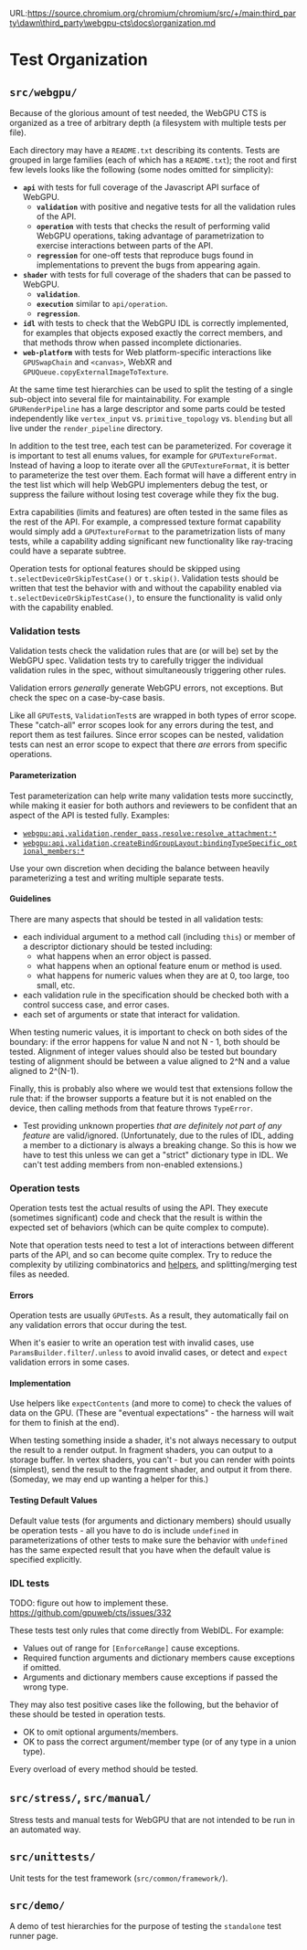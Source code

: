 URL:https://source.chromium.org/chromium/chromium/src/+/main:third_party\dawn\third_party\webgpu-cts\docs\organization.md
# Test Organization

## `src/webgpu/`

Because of the glorious amount of test needed, the WebGPU CTS is organized as a tree of arbitrary
depth (a filesystem with multiple tests per file).

Each directory may have a `README.txt` describing its contents.
Tests are grouped in large families (each of which has a `README.txt`);
the root and first few levels looks like the following (some nodes omitted for simplicity):

- **`api`** with tests for full coverage of the Javascript API surface of WebGPU.
    - **`validation`** with positive and negative tests for all the validation rules of the API.
    - **`operation`** with tests that checks the result of performing valid WebGPU operations,
      taking advantage of parametrization to exercise interactions between parts of the API.
    - **`regression`** for one-off tests that reproduce bugs found in implementations to prevent
      the bugs from appearing again.
- **`shader`** with tests for full coverage of the shaders that can be passed to WebGPU.
    - **`validation`**.
    - **`execution`** similar to `api/operation`.
    - **`regression`**.
- **`idl`** with tests to check that the WebGPU IDL is correctly implemented, for examples that
  objects exposed exactly the correct members, and that methods throw when passed incomplete
  dictionaries.
- **`web-platform`** with tests for Web platform-specific interactions like `GPUSwapChain` and
  `<canvas>`, WebXR and `GPUQueue.copyExternalImageToTexture`.

At the same time test hierarchies can be used to split the testing of a single sub-object into
several file for maintainability. For example `GPURenderPipeline` has a large descriptor and some
parts could be tested independently like `vertex_input` vs. `primitive_topology` vs. `blending`
but all live under the `render_pipeline` directory.

In addition to the test tree, each test can be parameterized. For coverage it is important to
test all enums values, for example for `GPUTextureFormat`. Instead of having a loop to iterate
over all the `GPUTextureFormat`, it is better to parameterize the test over them. Each format
will have a different entry in the test list which will help WebGPU implementers debug the test,
or suppress the failure without losing test coverage while they fix the bug.

Extra capabilities (limits and features) are often tested in the same files as the rest of the API.
For example, a compressed texture format capability would simply add a `GPUTextureFormat` to the
parametrization lists of many tests, while a capability adding significant new functionality
like ray-tracing could have a separate subtree.

Operation tests for optional features should be skipped using `t.selectDeviceOrSkipTestCase()` or
`t.skip()`. Validation tests should be written that test the behavior with and without the
capability enabled via `t.selectDeviceOrSkipTestCase()`, to ensure the functionality is valid
only with the capability enabled.

### Validation tests

Validation tests check the validation rules that are (or will be) set by the
WebGPU spec. Validation tests try to carefully trigger the individual validation
rules in the spec, without simultaneously triggering other rules.

Validation errors *generally* generate WebGPU errors, not exceptions.
But check the spec on a case-by-case basis.

Like all `GPUTest`s, `ValidationTest`s are wrapped in both types of error scope. These
"catch-all" error scopes look for any errors during the test, and report them as test failures.
Since error scopes can be nested, validation tests can nest an error scope to expect that there
*are* errors from specific operations.

#### Parameterization

Test parameterization can help write many validation tests more succinctly,
while making it easier for both authors and reviewers to be confident that
an aspect of the API is tested fully. Examples:

- [`webgpu:api,validation,render_pass,resolve:resolve_attachment:*`](https://github.com/gpuweb/cts/blob/ded3b7c8a4680a1a01621a8ac859facefadf32d0/src/webgpu/api/validation/render_pass/resolve.spec.ts#L35)
- [`webgpu:api,validation,createBindGroupLayout:bindingTypeSpecific_optional_members:*`](https://github.com/gpuweb/cts/blob/ded3b7c8a4680a1a01621a8ac859facefadf32d0/src/webgpu/api/validation/createBindGroupLayout.spec.ts#L68)

Use your own discretion when deciding the balance between heavily parameterizing
a test and writing multiple separate tests.

#### Guidelines

There are many aspects that should be tested in all validation tests:

- each individual argument to a method call (including `this`) or member of a descriptor
  dictionary should be tested including:
    - what happens when an error object is passed.
    - what happens when an optional feature enum or method is used.
    - what happens for numeric values when they are at 0, too large, too small, etc.
- each validation rule in the specification should be checked both with a control success case,
  and error cases.
- each set of arguments or state that interact for validation.

When testing numeric values, it is important to check on both sides of the boundary: if the error
happens for value N and not N - 1, both should be tested. Alignment of integer values should also
be tested but boundary testing of alignment should be between a value aligned to 2^N and a value
aligned to 2^(N-1).

Finally, this is probably also where we would test that extensions follow the rule that: if the
browser supports a feature but it is not enabled on the device, then calling methods from that
feature throws `TypeError`.

- Test providing unknown properties *that are definitely not part of any feature* are
  valid/ignored. (Unfortunately, due to the rules of IDL, adding a member to a dictionary is
  always a breaking change. So this is how we have to test this unless we can get a "strict"
  dictionary type in IDL. We can't test adding members from non-enabled extensions.)

### Operation tests

Operation tests test the actual results of using the API. They execute
(sometimes significant) code and check that the result is within the expected
set of behaviors (which can be quite complex to compute).

Note that operation tests need to test a lot of interactions between different
parts of the API, and so can become quite complex. Try to reduce the complexity by
utilizing combinatorics and [helpers](./helper_index.txt), and splitting/merging test files as needed.

#### Errors

Operation tests are usually `GPUTest`s. As a result, they automatically fail on any validation
errors that occur during the test.

When it's easier to write an operation test with invalid cases, use
`ParamsBuilder.filter`/`.unless` to avoid invalid cases, or detect and
`expect` validation errors in some cases.

#### Implementation

Use helpers like `expectContents` (and more to come) to check the values of data on the GPU.
(These are "eventual expectations" - the harness will wait for them to finish at the end).

When testing something inside a shader, it's not always necessary to output the result to a
render output. In fragment shaders, you can output to a storage buffer. In vertex shaders, you
can't - but you can render with points (simplest), send the result to the fragment shader, and
output it from there. (Someday, we may end up wanting a helper for this.)

#### Testing Default Values

Default value tests (for arguments and dictionary members) should usually be operation tests -
all you have to do is include `undefined` in parameterizations of other tests to make sure the
behavior with `undefined` has the same expected result that you have when the default value is
specified explicitly.

### IDL tests

TODO: figure out how to implement these. https://github.com/gpuweb/cts/issues/332

These tests test only rules that come directly from WebIDL. For example:

- Values out of range for `[EnforceRange]` cause exceptions.
- Required function arguments and dictionary members cause exceptions if omitted.
- Arguments and dictionary members cause exceptions if passed the wrong type.

They may also test positive cases like the following, but the behavior of these should be tested in
operation tests.

- OK to omit optional arguments/members.
- OK to pass the correct argument/member type (or of any type in a union type).

Every overload of every method should be tested.

## `src/stress/`, `src/manual/`

Stress tests and manual tests for WebGPU that are not intended to be run in an automated way.

## `src/unittests/`

Unit tests for the test framework (`src/common/framework/`).

## `src/demo/`

A demo of test hierarchies for the purpose of testing the `standalone` test runner page.
